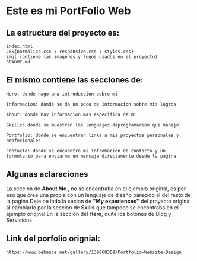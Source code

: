 # Este es mi PortFolio Web

## La estructura del proyecto es:
```
index.html
CSS{normalize.css ; responsive.css ; styles.css}
img( contiene las imagenes y logos usados en el proyecto) 
README.md
```


## El mismo contiene las secciones de:


```Hero: donde hago una introduccion sobre mi```

```Informacion: donde se da un poco de informacion sobre mis logros```
  
```About: donde hay informacion mas especifica de mi```

  ```Skills: donde se muestran los lenguajes deprogramacion que manejo``` 
  
```Portfolio: donde se encuentran links a mis proyectos personales y profecionales```

  ```Contacto: donde se encuantra mi infromacion de contacto y un formulario para enviarme un mensaje directamente desde la pagina```

## Algunas aclaraciones

La seccion de **About Me** , no se encontraba en el ejemplo  original, es por eso que cree una propia con un lenguaje de diseño parecido al del resto de la pagina
Deje de lado la secion de **"My experiences"** del proyecto original al cambiarlo por la seccion de **Skills** que tampoco se encontraba en el ejemplo original
En la seccion del **Hero**, quité los botones de Blog y Servicions

## Link del porfolio orignial:

``https://www.behance.net/gallery/139668309/Portfolio-Website-Design``
